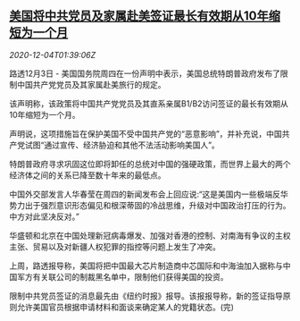 <!--1607048594000-->
[美国将中共党员及家属赴美签证最长有效期从10年缩短为一个月](https://cn.reuters.com/article/usa-china-visa-restrictions-1204-idCNKBS28E05O)
------

<div><i>2020-12-04T01:39:06Z</i></div><p>路透12月3日 - 美国国务院周四在一份声明中表示，美国总统特朗普政府发布了限制中国共产党党员及其家属赴美旅行的规定。</p><p>该声明称，该政策将中国共产党党员及其直系亲属B1/B2访问签证的最长有效期从10年缩短为一个月。</p><p>声明说，这项措施旨在保护美国不受中国共产党的“恶意影响”，并补充说，中国共产党试图“通过宣传、经济胁迫和其他不法活动影响美国人”。</p><p>特朗普政府寻求巩固这位即将卸任的总统对中国的强硬政策，而世界上最大的两个经济体之间的关系已降至数十年来的最低点。</p><p>中国外交部发言人华春莹在周四的新闻发布会上回应说:“这是美国内一些极端反华势力出于强烈意识形态偏见和根深蒂固的冷战思维，升级对中国政治打压的行为。中方对此坚决反对。”</p><p>华盛顿和北京在中国处理新冠病毒爆发、加强对香港的控制、对南海有争议的主权主张、贸易以及对新疆人权犯罪的指控等问题上发生了冲突。</p><p>上周，路透报导称，美国将把中国最大芯片制造商中芯国际和中海油加入据称与中国军方有关联公司的制裁黑名单中，限制他们获得美国的投资。</p><p>限制中共党员签证的消息最先由《纽约时报》报导。该报报导称，新的签证指导原则允许美国官员根据申请材料和面谈来确定某人的党籍状态。(完)</p>

